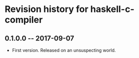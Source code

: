 # Revision history for haskell-c-compiler

## 0.1.0.0  -- 2017-09-07

* First version. Released on an unsuspecting world.

